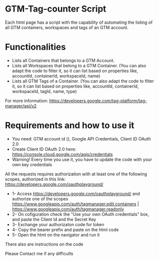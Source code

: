 # GTM-Tag-counter Script
Each html page has a script with the capability of automating the listing of all GTM containers, workspaces and tags of an GTM account.
# Functionalities
- Lists all Containers that belongs to a GTM Account. 
- Lists all Workspaces that belong to a GTM Container. (You can also adapt the code to filter it, so it can list based on properties like, accountId, containerId, workspaceId, name)
- Lists all GTM Tags of a Container.  (You can also adapt the code to filter it, so it can list based on properties like, accountId, containerId, workspaceId, tagId, name, type)

For more information: https://developers.google.com/tag-platform/tag-manager/api/v2

# Requirements and how to use it

- You need: GTM account id (), Google API Credentials, Client ID OAuth 2.0
- Create Client ID OAuth 2.0 here: https://console.cloud.google.com/apis/credentials
- Warning! Every time you use it, you have to update the code with your own key credentials 

All the requests requires authorization with at least one of the following scopes, authorized in this link: https://developers.google.com/oauthplayground/ 

* 1- Access https://developers.google.com/oauthplayground/ and authorize one of the scopes https://www.googleapis.com/auth/tagmanager.edit.containers | https://www.googleapis.com/auth/tagmanager.readonly
* 2- On cofiguration check the "Use your own OAuth credentials" box, and paste the Client Id and the Secret Key
* 3- Exchange your authorizaton code for token
* 4- Copy the bearer prefix and paste on the html code
* 5- Open the html on the navigator and run it

There also are instructions on the code

Please Contact me if any difficults
